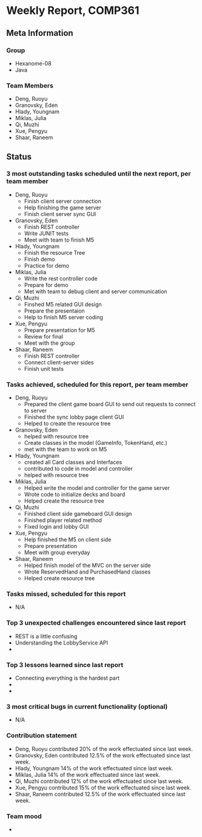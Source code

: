 # Weekly Report, COMP361

## Meta Information

### Group

 * Hexanome-08
 * Java

### Team Members

 * Deng, Ruoyu
 * Granovsky, Eden
 * Hlady, Youngnam
 * Miklas, Julia
 * Qi, Muzhi
 * Xue, Pengyu
 * Shaar, Raneem

## Status

### 3 most outstanding tasks scheduled until the next report, per team member

 * Deng, Ruoyu
    * Finish client server connection
    * Help finishing the game server
    * Finish client server sync GUI
 * Granovsky, Eden
    * Finish REST controller
    * Write JUNIT tests
    * Meet with team to finish M5
 * Hlady, Youngnam
    * Finish the resource Tree
    * Finish demo
    * Practice for demo
 * Miklas, Julia
    * Write the rest controller code
    * Prepare for demo
    * Met with team to debug client and server communication
 * Qi, Muzhi
    * Finshed M5 related GUI design
    * Prepare the presentaion
    * Help to finish M5 server coding
 * Xue, Pengyu
    * Prepare presentation for M5
    * Review for final 
    * Meet with the group
 * Shaar, Raneem
    * Finish REST controller 
    * Connect client-server sides  
    * Finish unit tests

### Tasks achieved, scheduled for this report, per team member

 * Deng, Ruoyu
    * Prepared the client game board GUI to send out requests to connect to server
    * Finished the sync lobby page client GUI
    * Helped to create the resource tree
 * Granovsky, Eden
    * helped with resource tree
    * Create classes in the model (GameInfo, TokenHand, etc.)
    * met with the team to work on M5
 * Hlady, Youngnam
    * created all Card classes and Interfaces
    * contributed to code in model and controller
    * helped with resource tree
 * Miklas, Julia
    * Helped write the model and controller for the game server
    * Wrote code to initialize decks and board
    * Helped create the resource tree
 * Qi, Muzhi
    * Finished client side gameboard GUI design
    * Finished player related method
    * Fixed login and lobby GUI
 * Xue, Pengyu
    * Help finished the M5 on client side
    * Prepare presentation
    * Meet with group everyday
 * Shaar, Raneem
    * Helped finish model of the MVC on the server side
    * Wrote ReservedHand and PurchasedHand classes
    * Helped create resource tree

### Tasks missed, scheduled for this report

 * N/A

### Top 3 unexpected challenges encountered since last report

  * REST is a little confusing
  * Understanding the LobbyService API
  * 

### Top 3 lessons learned since last report

  * Connecting everything is the hardest part 
  * 
  * 

### 3 most critical bugs in current functionality (optional)

  * N/A

### Contribution statement

 * Deng, Ruoyu contributed 20% of the work effectuated since last week.
 * Granovsky, Eden contributed 12.5% of the work effectuated since last week.
 * Hlady, Youngnam 14% of the work effectuated since last week.
 * Miklas, Julia 14% of the work effectuated since last week.
 * Qi, Muzhi contributed 12% of the work effectuated since last week.
 * Xue, Pengyu contributed 15% of the work effectuated since last week.
 * Shaar, Raneem contributed 12.5% of the work effectuated since last week.

### Team mood

 *
